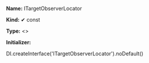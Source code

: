 **Name:** ITargetObserverLocator

**Kind:** ✔ const

**Type:** <>

**Initializer:**

DI.createInterface<ITargetObserverLocator>('ITargetObserverLocator').noDefault()

